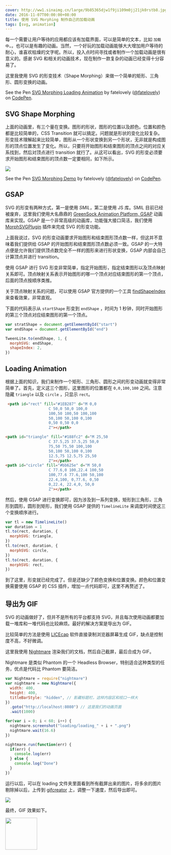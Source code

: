```yaml
---
cover: http://ww1.sinaimg.cn/large/9b85365djw1f9ji109m0jj21jk0rstb8.jpg
date: 2016-11-07T00:00:00+08:00
title: 使用 SVG Morphing 制作自己的加载动画
tags: [svg, animation]
---
```

每一个需要让用户等待的应用都应该有加载界面，可以是简单的文本，比如 `加载中…`，也可以是有趣的动画。当然，一个好玩的加载动画能够大大增加用户等待的耐心，谁喜欢枯燥的文字呢。所以，投入点时间寻找或者制作一个加载动画是很有意义的。感谢 SVG 和相关的动画技术，现在制作一款复杂的动画已经变得十分容易了。

这里我使用 SVG 的形变技术（Shape Morphing）来做一个简单的矩形、三角形、圆形变换的动画。

<!--more-->

<p data-height="500" data-theme-id="light" data-slug-hash="QGwMXP" data-default-tab="result" data-user="fatelovely" data-embed-version="2" data-pen-title="SVG Morphing Loading Animation" class="codepen">See the Pen <a href="http://codepen.io/fatelovely/pen/QGwMXP/">SVG Morphing Loading Animation</a> by fatelovely (<a href="http://codepen.io/fatelovely">@fatelovely</a>) on <a href="http://codepen.io">CodePen</a>.</p>
<script async src="https://production-assets.codepen.io/assets/embed/ei.js"></script>

## SVG Shape Morphing

上面的动画里，有三个量在变换。图形的形状，图形的位置以及颜色。位置和颜色都是比较简单的，CSS Transition 就可以搞定。问题就是形状的变化比较复杂。形变技术理解起来比较简单，图形从一个形状变换到另一个形状，无非就是构成图形的顶点位置发生了变化。所以，只要将开始图形和结束图形的顶点之间的对应关系找到，然后对顶点进行 transition 就行了。从这可以看出，SVG 的形变必须要求开始图形和结束图形的顶点数一定要相同，如下所示。

![](http://ww2.sinaimg.cn/large/9b85365dgw1f9jdl0i3e2g20a008gh6t.gif)

<p data-height="500" data-theme-id="light" data-slug-hash="XNJBOy" data-default-tab="result" data-user="fatelovely" data-embed-version="2" data-pen-title="SVG Morphing Demo" class="codepen">See the Pen <a href="http://codepen.io/fatelovely/pen/XNJBOy/">SVG Morphing Demo</a> by fatelovely (<a href="http://codepen.io/fatelovely">@fatelovely</a>) on <a href="http://codepen.io">CodePen</a>.</p>
<script async src="https://production-assets.codepen.io/assets/embed/ei.js"></script>

## GSAP

SVG 的形变有两种方式，第一是使用 *SMIL*，第二是使用 JS 库。SMIL 目前已经被废弃，这里我们使用大名鼎鼎的 [GreenSock Animation Platform, GSAP](http://greensock.com/gsap) 动画库来实现。GSAP 是一个非常高级的动画库，功能强大接口简洁，我们使用 [MorphSVGPlugin](https://greensock.com/morphSVG) 插件来完成 SVG 的形变功能。

上面我说过，SVG 的形变动画要求开始图形和结束图形顶点数一样，但这并不意味着我们提供给 GSAP 的开始图形和结束图形顶点数必须一致。GSAP 的一大特点便是允许我们提供顶点数完全不一样的图形来进行形状变换，GSAP 内部会自己计算顶点并进行 transition。

使用 GSAP 进行 SVG 形变非常简单，指定开始图形，指定结束图形以及顶点映射关系即可。顶点映射关系表示开始图形的哪一个顶点对应结束图形的第一个顶点，后面的顶点按顺序类推。

关于顶点映射关系的问题，可以使用 GSAP 官方提供的一个工具 [findShapeIndex](http://codepen.io/GreenSock/pen/LpxOqR) 来查看效果，非常直观。

下面的代码表示从 `startShape` 形变到 `endShape` ，时间为 1 秒钟，同时开始图形的第三个顶点对应结束图形的第一个顶点。

```javascript
var stratShape = document.getElementById("start")
var endShape = document.getElementById("end")

TweenLite.to(endShape, 1, {
  morphSVG: endShape,
  shapeIndex: 2,
})
```

## Loading Animation

根据上面的知识，我们来制作一个矩形、三角形、圆形之间的形变动画就变得非常简单了。首先，定义这三个图形，这里图形的位置都在 `0,0,100,100` 之间。注意隐藏 `triangle` 以及 `circle` ，只显示 `rect`。

```html
 <path id="rect" fill="#1EB287" d="M 0,0
                   C 50,0 50,0 100,0
                   100,50 100,50 100,100
                   50,100 50,100 0,100
                   0,50 0,50 0,0
                   Z"></path>

<path id="triangle" fill="#188fc2" d="M 25,50
                   C 37.5,25 37.5,25 50,0
                   75,50 75,50 100,100
                   50,100 50,100 0,100
                   12.5,75 12.5,75 25,50
                   Z"></path>
<path id="circle" fill="#bb625e" d="M 50,0
                   C 77.6,0 100,22.4 100,50
                   100,77.6 77.6,100 50,100
                   22.4,100, 0,77.6, 0,50
                   0,22.4, 22.4,0, 50,0
                   Z"></path>
```

然后，使用 GSAP 进行变换即可，因为涉及到一系列变换，矩形到三角形，三角形到圆形，圆形到矩形，我们使用 GSAP 提供的 `TimelineLite` 来调度时间使这三个变换顺序进行。

```javascript
var tl = new TimelineLite()
var duration = 1
tl.to(rect, duration, {
  morphSVG: triangle,
})
tl.to(rect, duration, {
  morphSVG: circle,
})
tl.to(rect, duration, {
  morphSVG: rect,
})
```

到了这里，形变就已经完成了。但是还缺少了颜色变换和位置变换。颜色和位置变换需要使用 GSAP 的 CSS 插件，增加一点代码即可，这里不再赘述了。

## 导出为 GIF

SVG 的动画做好了，但并不是所有的平台都支持 SVG，并且每次使用动画都要加载一堆库和一堆代码也比较麻烦。最好的解决方案是导出为 GIF。

比较简单的方法是使用 [LICEcap](http://www.cockos.com/licecap/) 软件直接录制浏览器屏幕生成 GIF，缺点是控制度不高，不好微调。

这里我使用 [Nightmare](www.nightmarejs.org) 渲染我们的文档，然后自己截屏，最后合成为 GIF。

Nightmare 是类似 Phantom 的一个 Headless Browser，特别适合这种类型的任务，优点是代码比 Phantom 要简洁。

```javascript
var Nightmare = require("nightmare")
var nightmare = new Nightmare({
  width: 400,
  height: 400,
  titleBarStyle: "hidden", // 影藏标题栏，这样内容区和视口一样大
})
  .goto("http://localhost:8080") // 这是我们的动画页面
  .wait(1000)

for(var i = 0; i < 60; i++) {
  nightmare.screenshot("loading/loading_" + i + ".png")
  nightmare.wait(16.6)
})

nightmare.run(function(err) {
  if(err) {
    console.log(err)
  } else {
    console.log("Done")
  }
})
```

运行以后，可以在 loading 文件夹里面看到所有截屏出来的图片，将多余的图片剔除掉以后，上传到 [gifcreator](http://gifcreator.me/) 上，调整一下速度，然后导出即可。

![](http://ww1.sinaimg.cn/large/9b85365djw1f9jheun5t8j20rt0r60yg.jpg)

最终，GIF 效果如下。

<img width="100" src="http://ww1.sinaimg.cn/large/9b85365djw1f9jhfdkgy8g20b40b4wfc.gif">
